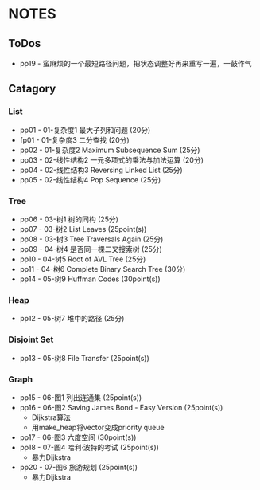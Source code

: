 # NOTES

## ToDos

* pp19 - 蛮麻烦的一个最短路径问题，把状态调整好再来重写一遍，一鼓作气

## Catagory

### List

* pp01 - 01-复杂度1 最大子列和问题 (20分)
* fp01 - 01-复杂度3 二分查找 (20分)
* pp02 - 01-复杂度2 Maximum Subsequence Sum (25分)
* pp03 - 02-线性结构2 一元多项式的乘法与加法运算 (20分)
* pp04 - 02-线性结构3 Reversing Linked List (25分)
* pp05 - 02-线性结构4 Pop Sequence (25分)

### Tree

* pp06 - 03-树1 树的同构 (25分)
* pp07 - 03-树2 List Leaves (25point(s))
* pp08 - 03-树3 Tree Traversals Again (25分)
* pp09 - 04-树4 是否同一棵二叉搜索树 (25分)
* pp10 - 04-树5 Root of AVL Tree (25分)
* pp11 - 04-树6 Complete Binary Search Tree (30分)
* pp14 - 05-树9 Huffman Codes (30point(s))

### Heap

* pp12 - 05-树7 堆中的路径 (25分)

### Disjoint Set

* pp13 - 05-树8 File Transfer (25point(s))

### Graph

* pp15 - 06-图1 列出连通集 (25point(s))
* pp16 - 06-图2 Saving James Bond - Easy Version (25point(s))
  * Dijkstra算法
  * 用make_heap将vector变成priority queue
* pp17 - 06-图3 六度空间 (30point(s))
* pp18 - 07-图4 哈利·波特的考试 (25point(s))
  * 暴力Dijkstra
* pp20 - 07-图6 旅游规划 (25point(s))
  * 暴力Dijkstra